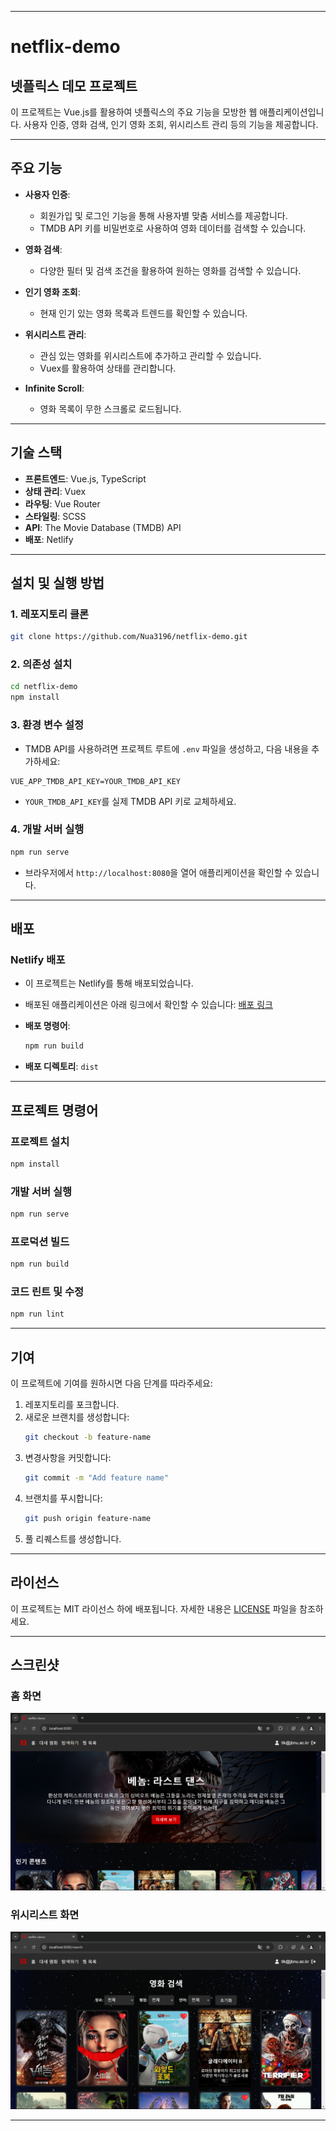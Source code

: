 
---

# netflix-demo

## 넷플릭스 데모 프로젝트

이 프로젝트는 Vue.js를 활용하여 넷플릭스의 주요 기능을 모방한 웹 애플리케이션입니다. 사용자 인증, 영화 검색, 인기 영화 조회, 위시리스트 관리 등의 기능을 제공합니다.

---

## 주요 기능

- **사용자 인증**: 
  - 회원가입 및 로그인 기능을 통해 사용자별 맞춤 서비스를 제공합니다.
  - TMDB API 키를 비밀번호로 사용하여 영화 데이터를 검색할 수 있습니다.

- **영화 검색**: 
  - 다양한 필터 및 검색 조건을 활용하여 원하는 영화를 검색할 수 있습니다.

- **인기 영화 조회**: 
  - 현재 인기 있는 영화 목록과 트렌드를 확인할 수 있습니다.

- **위시리스트 관리**: 
  - 관심 있는 영화를 위시리스트에 추가하고 관리할 수 있습니다.
  - Vuex를 활용하여 상태를 관리합니다.

- **Infinite Scroll**:
  - 영화 목록이 무한 스크롤로 로드됩니다.

---

## 기술 스택

- **프론트엔드**: Vue.js, TypeScript
- **상태 관리**: Vuex
- **라우팅**: Vue Router
- **스타일링**: SCSS
- **API**: The Movie Database (TMDB) API
- **배포**: Netlify

---

## 설치 및 실행 방법

### 1. 레포지토리 클론

```bash
git clone https://github.com/Nua3196/netflix-demo.git
```

### 2. 의존성 설치

```bash
cd netflix-demo
npm install
```

### 3. 환경 변수 설정

- TMDB API를 사용하려면 프로젝트 루트에 `.env` 파일을 생성하고, 다음 내용을 추가하세요:

```env
VUE_APP_TMDB_API_KEY=YOUR_TMDB_API_KEY
```

- `YOUR_TMDB_API_KEY`를 실제 TMDB API 키로 교체하세요.

### 4. 개발 서버 실행

```bash
npm run serve
```

- 브라우저에서 `http://localhost:8080`을 열어 애플리케이션을 확인할 수 있습니다.

---

## 배포

### Netlify 배포

- 이 프로젝트는 Netlify를 통해 배포되었습니다.
- 배포된 애플리케이션은 아래 링크에서 확인할 수 있습니다:
  [배포 링크](https://lucky-praline-fc7819.netlify.app/)

- **배포 명령어**:
  ```bash
  npm run build
  ```

- **배포 디렉토리**:
  `dist`

---

## 프로젝트 명령어

### 프로젝트 설치

```bash
npm install
```

### 개발 서버 실행

```bash
npm run serve
```

### 프로덕션 빌드

```bash
npm run build
```

### 코드 린트 및 수정

```bash
npm run lint
```

---

## 기여

이 프로젝트에 기여를 원하시면 다음 단계를 따라주세요:

1. 레포지토리를 포크합니다.
2. 새로운 브랜치를 생성합니다:
   ```bash
   git checkout -b feature-name
   ```
3. 변경사항을 커밋합니다:
   ```bash
   git commit -m "Add feature name"
   ```
4. 브랜치를 푸시합니다:
   ```bash
   git push origin feature-name
   ```
5. 풀 리퀘스트를 생성합니다.

---

## 라이선스

이 프로젝트는 MIT 라이선스 하에 배포됩니다. 자세한 내용은 [LICENSE](LICENSE) 파일을 참조하세요.

---

## 스크린샷

### 홈 화면
![Home Page](public/screenshots/homepage.png)

### 위시리스트 화면
![Wishlist Page](public/screenshots/wishlist.png)

---